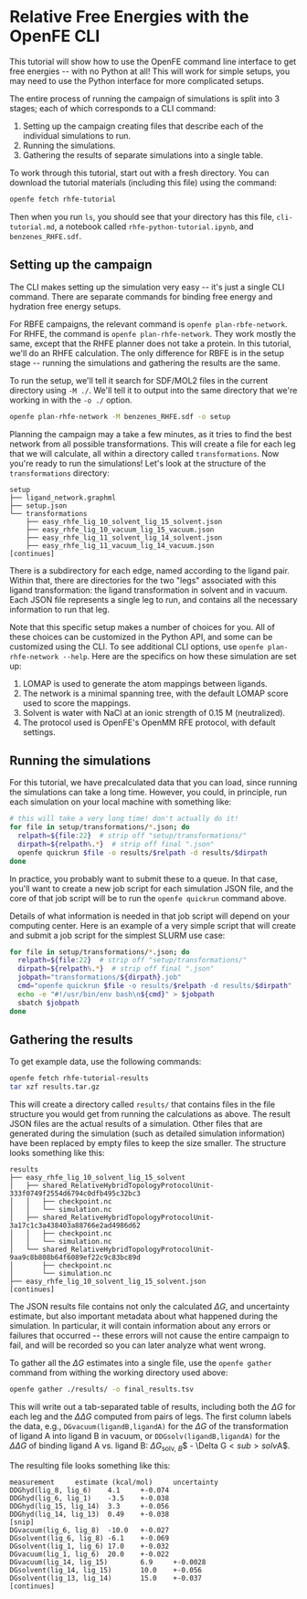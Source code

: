 # Relative Free Energies with the OpenFE CLI

This tutorial will show how to use the OpenFE command line interface to get
free energies -- with no Python at all! This will work for simple setups, you
may need to use the Python interface for more complicated setups.

The entire process of running the campaign of simulations is split into 3
stages; each of which corresponds to a CLI command:

1. Setting up the campaign creating files that describe each of the individual
   simulations to run.
2. Running the simulations.
3. Gathering the results of separate simulations into a single table.

To work through this tutorial, start out with a fresh directory. You can download the tutorial materials (including this file) using the command:

```bash
openfe fetch rhfe-tutorial
```

Then when you run `ls`, you should see that your directory has this file,
`cli-tutorial.md`, a notebook called `rhfe-python-tutorial.ipynb`, and `benzenes_RHFE.sdf`.

## Setting up the campaign

The CLI makes setting up the simulation very easy -- it's just a single CLI
command. There are separate commands for binding free energy and hydration free
energy setups.

For RBFE campaigns, the relevant command is `openfe plan-rbfe-network`. For
RHFE, the command is `openfe plan-rhfe-network`. They work mostly the same,
except that the RHFE planner does not take a protein. In this tutorial, we'll
do an RHFE calculation. The only difference for RBFE is in the setup stage --
running the simulations and gathering the results are the same.

To run the setup, we'll tell it search for SDF/MOL2 files in the current
directory using `-M ./`. We'll tell it to output into the same directory that
we're working in with the `-o ./` option.

```bash
openfe plan-rhfe-network -M benzenes_RHFE.sdf -o setup
```

Planning the campaign may a take a few minutes, as it tries to find the best
network from all possible transformations. This will create a file for each
leg that we will calculate, all within a directory called `transformations`.
Now you're ready to run the simulations! Let's look at the structure of the
`transformations` directory:


<!-- take the top lines from `tree transformations/` -->

```text
setup
├── ligand_network.graphml
├── setup.json
└── transformations
    ├── easy_rhfe_lig_10_solvent_lig_15_solvent.json
    ├── easy_rhfe_lig_10_vacuum_lig_15_vacuum.json
    ├── easy_rhfe_lig_11_solvent_lig_14_solvent.json
    ├── easy_rhfe_lig_11_vacuum_lig_14_vacuum.json
[continues]
```

There is a subdirectory for each edge, named according to the ligand pair.
Within that, there are directories for the two "legs" associated with this
ligand transformation: the ligand transformation in solvent and in vacuum.
Each JSON file represents a single leg to run, and contains all the necessary
information to run that leg.

Note that this specific setup makes a number of choices for you. All of
these choices can be customized in the Python API, and some can be customized
using the CLI. To see additional CLI options, use `openfe plan-rhfe-network
--help`. Here are the specifics on how these simulation are set up:

1. LOMAP is used to generate the atom mappings between ligands.
2. The network is a minimal spanning tree, with the default LOMAP score used to
   score the mappings.
3. Solvent is water with NaCl at an ionic strength of 0.15 M (neutralized).
4. The protocol used is OpenFE's OpenMM RFE protocol, with default settings.

<!-- TODO there should be a link to the default settings here -->


## Running the simulations

For this tutorial, we have precalculated data that you can load, since
running the simulations can take a long time. However, you could, in principle,
run each simulation on your local machine with something like:

```bash
# this will take a very long time! don't actually do it!
for file in setup/transformations/*.json; do
  relpath=${file:22}  # strip off "setup/transformations/"
  dirpath=${relpath%.*}  # strip off final ".json"
  openfe quickrun $file -o results/$relpath -d results/$dirpath
done
```

In practice, you probably want to submit these to a queue. In that case, you'll
want to create a new job script for each simulation JSON file, and the core of
that job script will be to run the `openfe quickrun` command above.

Details of what information is needed in that job script will depend on your
computing center. Here is an example of a very simple script that will create
and submit a job script for the simplest SLURM use case:

```bash
for file in setup/transformations/*.json; do
  relpath=${file:22}  # strip off "setup/transformations/"
  dirpath=${relpath%.*}  # strip off final ".json"
  jobpath="transformations/${dirpath}.job"
  cmd="openfe quickrun $file -o results/$relpath -d results/$dirpath"
  echo -e "#!/usr/bin/env bash\n${cmd}" > $jobpath
  sbatch $jobpath
done
```

## Gathering the results

To get example data, use the following commands:

```bash
openfe fetch rhfe-tutorial-results
tar xzf results.tar.gz
```

This will create a directory called `results/` that contains files in the file
structure you would get from running the calculations as above. The result JSON
files are the actual results of a simulation. Other files that are generated
during the simulation (such as detailed simulation information) have been
replaced by empty files to keep the size smaller. The structure looks something
like this:

<!-- take the top lines from `tree results` -->

```text
results
├── easy_rhfe_lig_10_solvent_lig_15_solvent
│   ├── shared_RelativeHybridTopologyProtocolUnit-333f0749f2554d6794c0dfb495c32bc3
│   │   ├── checkpoint.nc
│   │   └── simulation.nc
│   ├── shared_RelativeHybridTopologyProtocolUnit-3a17c1c3a438403a88766e2ad4986d62
│   │   ├── checkpoint.nc
│   │   └── simulation.nc
│   └── shared_RelativeHybridTopologyProtocolUnit-9aa9c8b808b64f6089ef22c9c83bc89d
│       ├── checkpoint.nc
│       └── simulation.nc
├── easy_rhfe_lig_10_solvent_lig_15_solvent.json
[continues]
```

The JSON results file contains not only the calculated $\Delta G$, and
uncertainty estimate, but also important metadata about what happened during
the simulation. In particular, it will contain information about any errors or
failures that occurred -- these errors will not cause the entire campaign to
fail, and will be recorded so you can later analyze what went wrong.

To gather all the $\Delta G$ estimates into a single file, use the `openfe
gather` command from withing the working directory used above:

```bash
openfe gather ./results/ -o final_results.tsv
```

This will write out a tab-separated table of results, including both the
$\Delta G$ for each leg and the $\Delta\Delta G$ computed from pairs of legs.
The first column labels the data, e.g., `DGvacuum(ligandB,ligandA)` for the
$\Delta G$ of the transformation of ligand A into ligand B in vacuum, or
`DDGsolv(ligandB,ligandA)` for the $\Delta\Delta G$ of binding ligand A vs.
ligand B: $\Delta G$<sub>solv, $B$</sub>$ - \Delta G$<sub>solv$A$</sub>.

The resulting file looks something like this:

<!-- take top lines from `cat final_results.tsv`; make sure to add a [snip] and
     get some of the DGs as well as the DDGs -->

```text
measurement     estimate (kcal/mol)     uncertainty
DDGhyd(lig_8, lig_6)    4.1     +-0.074
DDGhyd(lig_6, lig_1)    -3.5    +-0.038
DDGhyd(lig_15, lig_14)  3.3     +-0.056
DDGhyd(lig_14, lig_13)  0.49    +-0.038
[snip]
DGvacuum(lig_6, lig_8)  -10.0   +-0.027
DGsolvent(lig_6, lig_8) -6.1    +-0.069
DGsolvent(lig_1, lig_6) 17.0    +-0.032
DGvacuum(lig_1, lig_6)  20.0    +-0.022
DGvacuum(lig_14, lig_15)        6.9     +-0.0028
DGsolvent(lig_14, lig_15)       10.0    +-0.056
DGsolvent(lig_13, lig_14)       15.0    +-0.037
[continues]
```
